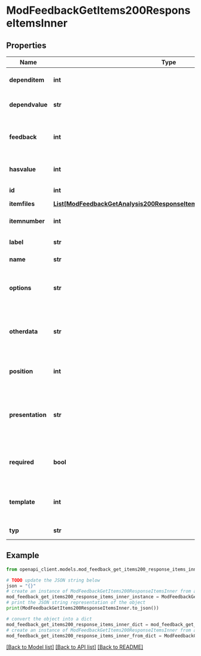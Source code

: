 # ModFeedbackGetItems200ResponseItemsInner


## Properties

Name | Type | Description | Notes
------------ | ------------- | ------------- | -------------
**dependitem** | **int** | The item id this item depend on. | [optional] [default to 0]
**dependvalue** | **str** | The depend value. | [optional] 
**feedback** | **int** | The feedback instance id this records belongs to. | [optional] [default to 0]
**hasvalue** | **int** | Whether it has a value or not. | [optional] [default to 0]
**id** | **int** | The record id. | [optional] 
**itemfiles** | [**List[ModFeedbackGetAnalysis200ResponseItemsdataInnerItemItemfilesInner]**](ModFeedbackGetAnalysis200ResponseItemsdataInnerItemItemfilesInner.md) |  | [optional] 
**itemnumber** | **int** | The item position number | [optional] 
**label** | **str** | The item label. | [optional] 
**name** | **str** | The item name. | [optional] 
**options** | **str** | Different additional settings for the item (question). | [optional] 
**otherdata** | **str** | Additional data that may be required by external functions | [optional] 
**position** | **int** | The position in the list of questions. | [optional] [default to 0]
**presentation** | **str** | The text describing the item or the available possible answers. | [optional] 
**required** | **bool** | Whether is a item (question) required or not. | [optional] [default to False]
**template** | **int** | If it belogns to a template, the template id. | [optional] [default to 0]
**typ** | **str** | The type of the item. | [optional] 

## Example

```python
from openapi_client.models.mod_feedback_get_items200_response_items_inner import ModFeedbackGetItems200ResponseItemsInner

# TODO update the JSON string below
json = "{}"
# create an instance of ModFeedbackGetItems200ResponseItemsInner from a JSON string
mod_feedback_get_items200_response_items_inner_instance = ModFeedbackGetItems200ResponseItemsInner.from_json(json)
# print the JSON string representation of the object
print(ModFeedbackGetItems200ResponseItemsInner.to_json())

# convert the object into a dict
mod_feedback_get_items200_response_items_inner_dict = mod_feedback_get_items200_response_items_inner_instance.to_dict()
# create an instance of ModFeedbackGetItems200ResponseItemsInner from a dict
mod_feedback_get_items200_response_items_inner_from_dict = ModFeedbackGetItems200ResponseItemsInner.from_dict(mod_feedback_get_items200_response_items_inner_dict)
```
[[Back to Model list]](../README.md#documentation-for-models) [[Back to API list]](../README.md#documentation-for-api-endpoints) [[Back to README]](../README.md)


